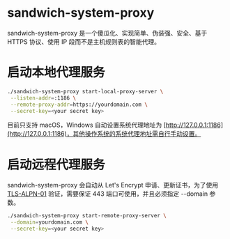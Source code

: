 # sandwich-system-proxy

sandwich-system-proxy 是一个傻瓜化、实现简单、伪装强、安全、基于 HTTPS 协议、使用 IP 段而不是主机规则表的智能代理。

# 启动本地代理服务

```bash
./sandwich-system-proxy start-local-proxy-server \
 --listen-addr=:1186 \
 --remote-proxy-addr=https://yourdomain.com \
 --secret-key=<your secret key>
```

目前只支持 macOS，Windows 自动设置系统代理地址为 [http://127.0.0.1:1186](http://127.0.0.1:1186)，其他操作系统的系统代理地址需自行手动设置。

# 启动远程代理服务

sandwich-system-proxy 会自动从 Let's Encrypt 申请、更新证书，为了使用 [TLS-ALPN-01](https://letsencrypt.org/docs/challenge-types/#tls-alpn-01) 验证，需要保证 443 端口可使用，并且必须指定 --domain 参数。

```bash
./sandwich-system-proxy start-remote-proxy-server \
 --domain=yourdomain.com \
 --secret-key=<your secret key>
```

